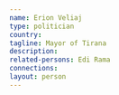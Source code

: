 ```yaml
---
name: Erion Veliaj
type: politician
country:
tagline: Mayor of Tirana
description:
related-persons: Edi Rama
connections:
layout: person
---
```

